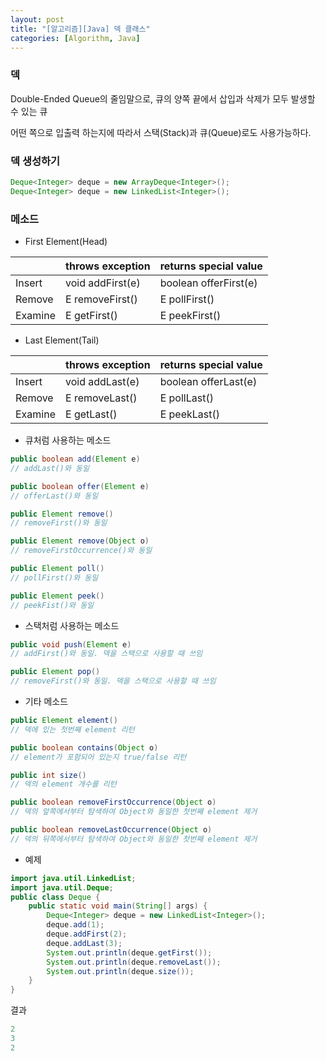 ```yaml
---
layout: post
title: "[알고리즘][Java] 덱 클래스"
categories: [Algorithm, Java]
---
```


### 덱
Double-Ended Queue의 줄임말으로, 큐의 양쪽 끝에서 삽입과 삭제가 모두 발생할 수 있는 큐

어떤 쪽으로 입출력 하는지에 따라서 스택(Stack)과 큐(Queue)로도 사용가능하다.

### 덱 생성하기
```java
Deque<Integer> deque = new ArrayDeque<Integer>();
Deque<Integer> deque = new LinkedList<Integer>();
```

### 메소드
* First Element(Head)

|   | throws exception | returns special value |
|-----|-----|-----|
| Insert | void addFirst(e) | boolean offerFirst(e) |
| Remove | E removeFirst() | E pollFirst() |
| Examine | E getFirst() | E peekFirst() |

* Last Element(Tail)

|   | throws exception | returns special value |
|-----|-----|-----|
| Insert | void addLast(e) | boolean offerLast(e) |
| Remove | E removeLast() | E pollLast() |
| Examine | E getLast() | E peekLast() |


* 큐처럼 사용하는 메소드

```java
public boolean add(Element e)
// addLast()와 동일

public boolean offer(Element e)
// offerLast()와 동일

public Element remove()
// removeFirst()와 동일

public Element remove(Object o)
// removeFirstOccurrence()와 동일

public Element poll()
// pollFirst()와 동일

public Element peek()
// peekFist()와 동일
```

* 스택처럼 사용하는 메소드

```java
public void push(Element e)
// addFirst()와 동일. 덱을 스택으로 사용할 때 쓰임

public Element pop()
// removeFirst()와 동일. 덱을 스택으로 사용할 때 쓰임
```

* 기타 메소드

```java
public Element element()
// 덱에 있는 첫번째 element 리턴

public boolean contains(Object o)
// element가 포함되어 있는지 true/false 리턴

public int size()
// 덱의 element 개수를 리턴

public boolean removeFirstOccurrence(Object o)
// 덱의 앞쪽에서부터 탐색하여 Object와 동일한 첫번째 element 제거

public boolean removeLastOccurrence(Object o)
// 덱의 뒤쪽에서부터 탐색하여 Object와 동일한 첫번째 element 제거
```


* 예제
```java
import java.util.LinkedList;
import java.util.Deque;
public class Deque {
    public static void main(String[] args) {
        Deque<Integer> deque = new LinkedList<Integer>();
        deque.add(1);
        deque.addFirst(2);
        deque.addLast(3);
        System.out.println(deque.getFirst());
        System.out.println(deque.removeLast());
        System.out.println(deque.size());
    }
}
```

결과
```java
2
3
2
```